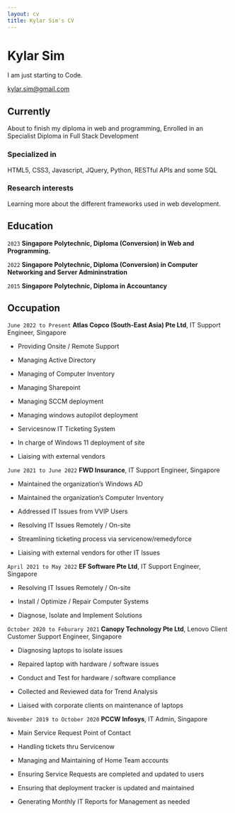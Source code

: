 ```yaml
---
layout: cv
title: Kylar Sim's CV
---
```

# Kylar Sim
I am just starting to Code.

<div id="webaddress">
<a href="kylar.sim@gmail.com">kylar.sim@gmail.com</a>
</div>


## Currently

About to finish my diploma in web and programming, Enrolled in an Specialist Diploma in Full Stack Development

### Specialized in

HTML5, CSS3, Javascript, JQuery, Python, RESTful APIs and some SQL


### Research interests

Learning more about the different frameworks used in web development.


## Education

`2023`
__Singapore Polytechnic, Diploma (Conversion) in Web and Programming.__

`2022`
__Singapore Polytechnic, Diploma (Conversion) in Computer Networking and Server Admininstration__

`2015`
__Singapore Polytechnic, Diploma in Accountancy__



## Occupation

`June 2022 to Present`
__Atlas Copco (South-East Asia) Pte Ltd__, IT Support Engineer, Singapore

- Providing Onsite / Remote Support

- Managing Active Directory

- Managing of Computer Inventory

- Managing Sharepoint

- Managing SCCM deployment

- Managing windows autopilot deployment

- Servicesnow IT Ticketing System

- In charge of Windows 11 deployment of site

- Liaising with external vendors

`June 2021 to June 2022`
__FWD Insurance__, IT Support Engineer, Singapore

- Maintained the organization’s Windows AD

- Maintained the organization’s Computer Inventory

- Addressed IT Issues from VVIP Users

- Resolving IT Issues Remotely / On-site

- Streamlining ticketing process via servicenow/remedyforce

- Liaising with external vendors for other IT Issues

`April 2021 to May 2022`
__EF Software Pte Ltd__, IT Support Engineer, Singapore

- Resolving IT Issues Remotely / On-site

- Install / Optimize / Repair Computer Systems

- Diagnose, Isolate and Implement Solutions

`October 2020 to Feburary 2021`
__Canopy Technology Pte Ltd__, Lenovo Client Customer Support Engineer, Singapore

- Diagnosing laptops to isolate issues

- Repaired laptop with hardware / software issues

- Conduct and Test for hardware / software compliance

- Collected and Reviewed data for Trend Analysis

- Liaised with corporate clients on maintenance of laptops

`November 2019 to October 2020`
__PCCW Infosys__, IT Admin, Singapore

-	Main Service Request Point of Contact

-	Handling tickets thru Servicenow

-	Managing and Maintaining of Home Team accounts

-	Ensuring Service Requests are completed and updated to users

-	Ensuring that deployment tracker is updated and maintained

-	Generating Monthly IT Reports for Management as needed

<!-- ### Footer

Last updated: May 2013 -->


